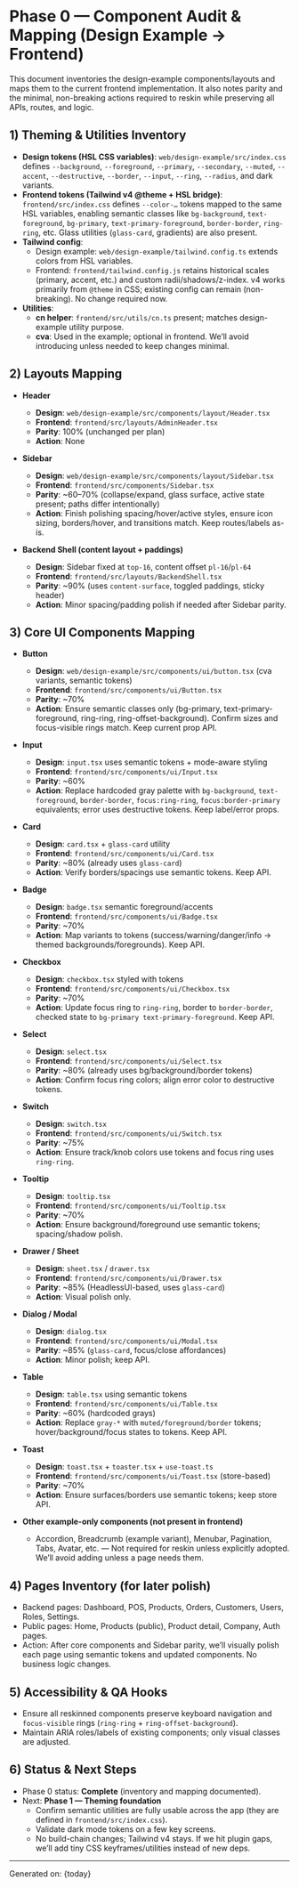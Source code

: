 # Phase 0 — Component Audit & Mapping (Design Example → Frontend)

This document inventories the design-example components/layouts and maps them to the current frontend implementation. It also notes parity and the minimal, non-breaking actions required to reskin while preserving all APIs, routes, and logic.

## 1) Theming & Utilities Inventory

- **Design tokens (HSL CSS variables)**: `web/design-example/src/index.css` defines `--background`, `--foreground`, `--primary`, `--secondary`, `--muted`, `--accent`, `--destructive`, `--border`, `--input`, `--ring`, `--radius`, and dark variants.
- **Frontend tokens (Tailwind v4 @theme + HSL bridge)**: `frontend/src/index.css` defines `--color-…` tokens mapped to the same HSL variables, enabling semantic classes like `bg-background`, `text-foreground`, `bg-primary`, `text-primary-foreground`, `border-border`, `ring-ring`, etc. Glass utilities (`glass-card`, gradients) are also present.
- **Tailwind config**:
  - Design example: `web/design-example/tailwind.config.ts` extends colors from HSL variables.
  - Frontend: `frontend/tailwind.config.js` retains historical scales (primary, accent, etc.) and custom radii/shadows/z-index. v4 works primarily from `@theme` in CSS; existing config can remain (non-breaking). No change required now.
- **Utilities**:
  - **cn helper**: `frontend/src/utils/cn.ts` present; matches design-example utility purpose.
  - **cva**: Used in the example; optional in frontend. We’ll avoid introducing unless needed to keep changes minimal.

## 2) Layouts Mapping

- **Header**
  - **Design**: `web/design-example/src/components/layout/Header.tsx`
  - **Frontend**: `frontend/src/layouts/AdminHeader.tsx`
  - **Parity**: 100% (unchanged per plan)
  - **Action**: None

- **Sidebar**
  - **Design**: `web/design-example/src/components/layout/Sidebar.tsx`
  - **Frontend**: `frontend/src/components/Sidebar.tsx`
  - **Parity**: ~60–70% (collapse/expand, glass surface, active state present; paths differ intentionally)
  - **Action**: Finish polishing spacing/hover/active styles, ensure icon sizing, borders/hover, and transitions match. Keep routes/labels as-is.

- **Backend Shell (content layout + paddings)**
  - **Design**: Sidebar fixed at `top-16`, content offset `pl-16`/`pl-64`
  - **Frontend**: `frontend/src/layouts/BackendShell.tsx`
  - **Parity**: ~90% (uses `content-surface`, toggled paddings, sticky header)
  - **Action**: Minor spacing/padding polish if needed after Sidebar parity.

## 3) Core UI Components Mapping

- **Button**
  - **Design**: `web/design-example/src/components/ui/button.tsx` (cva variants, semantic tokens)
  - **Frontend**: `frontend/src/components/ui/Button.tsx`
  - **Parity**: ~70%
  - **Action**: Ensure semantic classes only (bg-primary, text-primary-foreground, ring-ring, ring-offset-background). Confirm sizes and focus-visible rings match. Keep current prop API.

- **Input**
  - **Design**: `input.tsx` uses semantic tokens + mode-aware styling
  - **Frontend**: `frontend/src/components/ui/Input.tsx`
  - **Parity**: ~60%
  - **Action**: Replace hardcoded gray palette with `bg-background`, `text-foreground`, `border-border`, `focus:ring-ring`, `focus:border-primary` equivalents; error uses destructive tokens. Keep label/error props.

- **Card**
  - **Design**: `card.tsx` + `glass-card` utility
  - **Frontend**: `frontend/src/components/ui/Card.tsx`
  - **Parity**: ~80% (already uses `glass-card`)
  - **Action**: Verify borders/spacings use semantic tokens. Keep API.

- **Badge**
  - **Design**: `badge.tsx` semantic foreground/accents
  - **Frontend**: `frontend/src/components/ui/Badge.tsx`
  - **Parity**: ~70%
  - **Action**: Map variants to tokens (success/warning/danger/info → themed backgrounds/foregrounds). Keep API.

- **Checkbox**
  - **Design**: `checkbox.tsx` styled with tokens
  - **Frontend**: `frontend/src/components/ui/Checkbox.tsx`
  - **Parity**: ~70%
  - **Action**: Update focus ring to `ring-ring`, border to `border-border`, checked state to `bg-primary text-primary-foreground`. Keep API.

- **Select**
  - **Design**: `select.tsx`
  - **Frontend**: `frontend/src/components/ui/Select.tsx`
  - **Parity**: ~80% (already uses bg/background/border tokens)
  - **Action**: Confirm focus ring colors; align error color to destructive tokens.

- **Switch**
  - **Design**: `switch.tsx`
  - **Frontend**: `frontend/src/components/ui/Switch.tsx`
  - **Parity**: ~75%
  - **Action**: Ensure track/knob colors use tokens and focus ring uses `ring-ring`.

- **Tooltip**
  - **Design**: `tooltip.tsx`
  - **Frontend**: `frontend/src/components/ui/Tooltip.tsx`
  - **Parity**: ~70%
  - **Action**: Ensure background/foreground use semantic tokens; spacing/shadow polish.

- **Drawer / Sheet**
  - **Design**: `sheet.tsx` / `drawer.tsx`
  - **Frontend**: `frontend/src/components/ui/Drawer.tsx`
  - **Parity**: ~85% (HeadlessUI-based, uses `glass-card`)
  - **Action**: Visual polish only.

- **Dialog / Modal**
  - **Design**: `dialog.tsx`
  - **Frontend**: `frontend/src/components/ui/Modal.tsx`
  - **Parity**: ~85% (`glass-card`, focus/close affordances)
  - **Action**: Minor polish; keep API.

- **Table**
  - **Design**: `table.tsx` using semantic tokens
  - **Frontend**: `frontend/src/components/ui/Table.tsx`
  - **Parity**: ~60% (hardcoded grays)
  - **Action**: Replace `gray-*` with `muted/foreground/border` tokens; hover/background/focus states to tokens. Keep API.

- **Toast**
  - **Design**: `toast.tsx` + `toaster.tsx` + `use-toast.ts`
  - **Frontend**: `frontend/src/components/ui/Toast.tsx` (store-based)
  - **Parity**: ~70%
  - **Action**: Ensure surfaces/borders use semantic tokens; keep store API.

- **Other example-only components (not present in frontend)**
  - Accordion, Breadcrumb (example variant), Menubar, Pagination, Tabs, Avatar, etc. — Not required for reskin unless explicitly adopted. We’ll avoid adding unless a page needs them.

## 4) Pages Inventory (for later polish)

- Backend pages: Dashboard, POS, Products, Orders, Customers, Users, Roles, Settings.
- Public pages: Home, Products (public), Product detail, Company, Auth pages.
- Action: After core components and Sidebar parity, we’ll visually polish each page using semantic tokens and updated components. No business logic changes.

## 5) Accessibility & QA Hooks

- Ensure all reskinned components preserve keyboard navigation and `focus-visible` rings (`ring-ring` + `ring-offset-background`).
- Maintain ARIA roles/labels of existing components; only visual classes are adjusted.

## 6) Status & Next Steps

- Phase 0 status: **Complete** (inventory and mapping documented).
- Next: **Phase 1 — Theming foundation**
  - Confirm semantic utilities are fully usable across the app (they are defined in `frontend/src/index.css`).
  - Validate dark mode tokens on a few key screens.
  - No build-chain changes; Tailwind v4 stays. If we hit plugin gaps, we’ll add tiny CSS keyframes/utilities instead of new deps.

---
Generated on: {today}